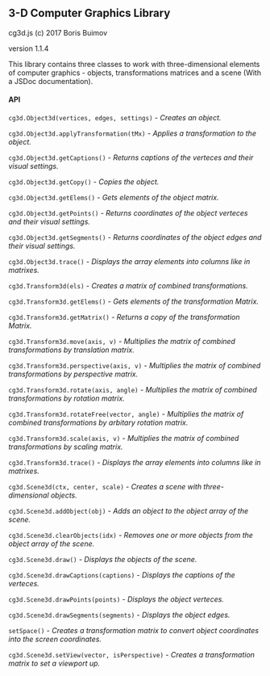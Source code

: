 ## 3-D Computer Graphics Library
cg3d.js (c) 2017 Boris Buimov

version 1.1.4

This library contains three classes to work with three-dimensional elements of computer graphics - objects, transformations matrices and a scene (With a JSDoc documentation).

#### API

``` cg3d.Object3d(vertices, edges, settings) ```
\- *Creates an object.*

``` cg3d.Object3d.applyTransformation(tMx) ```
\- *Applies a transformation to the object.*

``` cg3d.Object3d.getCaptions() ```
\- *Returns captions of the verteces and their visual settings.*

``` cg3d.Object3d.getCopy() ```
\- *Copies the object.*

``` cg3d.Object3d.getElems() ```
\- *Gets elements of the object matrix.*

``` cg3d.Object3d.getPoints() ```
\- *Returns coordinates of the object verteces and their visual settings.*

``` cg3d.Object3d.getSegments() ```
\- *Returns coordinates of the object edges and their visual settings.*

``` cg3d.Object3d.trace() ```
\- *Displays the array elements into columns like in matrixes.*

``` cg3d.Transform3d(els) ```
\- *Creates a matrix of combined transformations.*

``` cg3d.Transform3d.getElems() ```
\- *Gets elements of the transformation Matrix.*

``` cg3d.Transform3d.getMatrix() ```
\- *Returns a copy of the transformation Matrix.*

``` cg3d.Transform3d.move(axis, v) ```
\- *Multiplies the matrix of combined transformations by translation matrix.*

``` cg3d.Transform3d.perspective(axis, v) ```
\- *Multiplies the matrix of combined transformations by perspective matrix.*

``` cg3d.Transform3d.rotate(axis, angle) ```
\- *Multiplies the matrix of combined transformations by rotation matrix.*

``` cg3d.Transform3d.rotateFree(vector, angle) ```
\- *Multiplies the matrix of combined transformations by arbitary rotation matrix.*

``` cg3d.Transform3d.scale(axis, v) ```
\- *Multiplies the matrix of combined transformations by scaling matrix.*

``` cg3d.Transform3d.trace() ```
\- *Displays the array elements into columns like in matrixes.*

``` cg3d.Scene3d(ctx, center, scale) ```
\- *Creates a scene with three-dimensional objects.*

``` cg3d.Scene3d.addObject(obj) ```
\- *Adds an object to the object array of the scene.*

``` cg3d.Scene3d.clearObjects(idx) ```
\- *Removes one or more objects from the object array of the scene.*

``` cg3d.Scene3d.draw() ```
\- *Displays the objects of the scene.*

``` cg3d.Scene3d.drawCaptions(captions) ```
\- *Displays the captions of the verteces.*

``` cg3d.Scene3d.drawPoints(points) ```
\- *Displays the object verteces.*

``` cg3d.Scene3d.drawSegments(segments) ```
\- *Displays the object edges.*

``` setSpace() ```
\- *Creates a transformation matrix to convert object coordinates into the screen coordinates.*

``` cg3d.Scene3d.setView(vector, isPerspective) ```
\- *Creates a transformation matrix to set a viewport up.*


